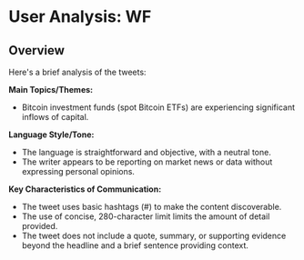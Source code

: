 # User Analysis: WF

## Overview

Here's a brief analysis of the tweets:

**Main Topics/Themes:**

* Bitcoin investment funds (spot Bitcoin ETFs) are experiencing significant inflows of capital.

**Language Style/Tone:**

* The language is straightforward and objective, with a neutral tone.
* The writer appears to be reporting on market news or data without expressing personal opinions.

**Key Characteristics of Communication:**

* The tweet uses basic hashtags (#) to make the content discoverable.
* The use of concise, 280-character limit limits the amount of detail provided.
* The tweet does not include a quote, summary, or supporting evidence beyond the headline and a brief sentence providing context.